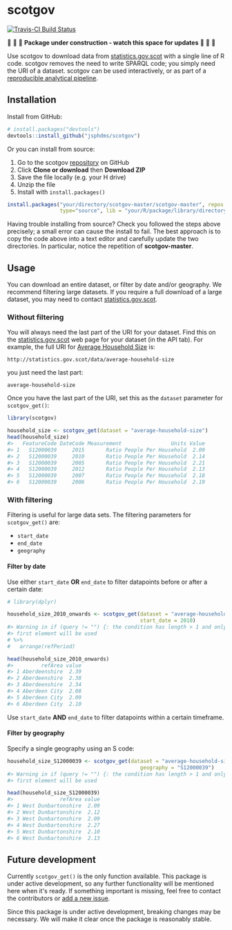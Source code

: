 
<!-- README.md is generated from README.Rmd. Please edit that file -->
scotgov
=======

[![Travis-CI Build Status](https://travis-ci.org/jsphdms/scotgov.svg?branch=master)](https://travis-ci.org/jsphdms/scotgov)

:construction: :construction: :construction: **Package under construction - watch this space for updates** :construction: :construction: :construction:

Use scotgov to download data from [statistics.gov.scot](http://statistics.gov.scot/home) with a single line of R code. scotgov removes the need to write SPARQL code; you simply need the URI of a dataset. scotgov can be used interactively, or as part of a [reproducible analytical pipeline](https://ukgovdatascience.github.io/rap_companion/).

Installation
------------

Install from GitHub:

``` r
# install.packages("devtools")
devtools::install_github("jsphdms/scotgov")
```

Or you can install from source:

1.  Go to the scotgov [repository](https://github.com/jsphdms/scotgov) on GitHub
2.  Click **Clone or download** then **Download ZIP**
3.  Save the file locally (e.g. your H drive)
4.  Unzip the file
5.  Install with `install.packages()`

``` r
install.packages("your/directory/scotgov-master/scotgov-master", repos = NULL,
                 type="source", lib = "your/R/package/library/directory")
```

Having trouble installing from source? Check you followed the steps above precisely; a small error can cause the install to fail. The best approach is to copy the code above into a text editor and carefully update the two directories. In particular, notice the repetition of **scotgov-master**.

Usage
-----

You can download an entire dataset, or filter by date and/or geography. We recommend filtering large datasets. If you require a full download of a large dataset, you may need to contact [statistics.gov.scot](http://statistics.gov.scot/home).

### Without filtering

You will always need the last part of the URI for your dataset. Find this on the [statistics.gov.scot](http://statistics.gov.scot/home) web page for your dataset (in the API tab). For example, the full URI for [Average Household Size](https://statistics.gov.scot/resource?uri=http%3A%2F%2Fstatistics.gov.scot%2Fdata%2Faverage-household-size) is:

`http://statistics.gov.scot/data/average-household-size`

you just need the last part:

`average-household-size`

Once you have the last part of the URI, set this as the `dataset` parameter for `scotgov_get()`:

``` r
library(scotgov)

household_size <- scotgov_get(dataset = "average-household-size")
head(household_size)
#>   FeatureCode DateCode Measurement                Units Value
#> 1   S12000039     2015       Ratio People Per Household  2.09
#> 2   S12000039     2010       Ratio People Per Household  2.14
#> 3   S12000039     2005       Ratio People Per Household  2.21
#> 4   S12000039     2012       Ratio People Per Household  2.13
#> 5   S12000039     2007       Ratio People Per Household  2.18
#> 6   S12000039     2006       Ratio People Per Household  2.19
```

### With filtering

Filtering is useful for large data sets. The filtering parameters for `scotgov_get()` are:

-   `start_date`
-   `end_date`
-   `geography`

#### Filter by date

Use either `start_date` **OR** `end_date` to filter datapoints before or after a certain date:

``` r
# library(dplyr)

household_size_2010_onwards <- scotgov_get(dataset = "average-household-size",
                                           start_date = 2010)
#> Warning in if (query != "") {: the condition has length > 1 and only the
#> first element will be used
# %>%
#   arrange(refPeriod)

head(household_size_2010_onwards)
#>         refArea value
#> 1 Aberdeenshire  2.39
#> 2 Aberdeenshire  2.38
#> 3 Aberdeenshire  2.34
#> 4 Aberdeen City  2.08
#> 5 Aberdeen City  2.09
#> 6 Aberdeen City  2.10
```

Use `start_date` **AND** `end_date` to filter datapoints within a certain timeframe.

#### Filter by geography

Specify a single geography using an S code:

``` r
household_size_S12000039 <- scotgov_get(dataset = "average-household-size",
                                           geography = "S12000039")
#> Warning in if (query != "") {: the condition has length > 1 and only the
#> first element will be used

head(household_size_S12000039)
#>               refArea value
#> 1 West Dunbartonshire  2.09
#> 2 West Dunbartonshire  2.12
#> 3 West Dunbartonshire  2.09
#> 4 West Dunbartonshire  2.27
#> 5 West Dunbartonshire  2.10
#> 6 West Dunbartonshire  2.13
```

Future development
------------------

Currently `scotgov_get()` is the only function available. This package is under active development, so any further functionality will be mentioned here when it's ready. If something important is missing, feel free to contact the contributors or [add a new issue](https://github.com/jsphdms/scotgov/issues).

Since this package is under active development, breaking changes may be necessary. We will make it clear once the package is reasonably stable.

